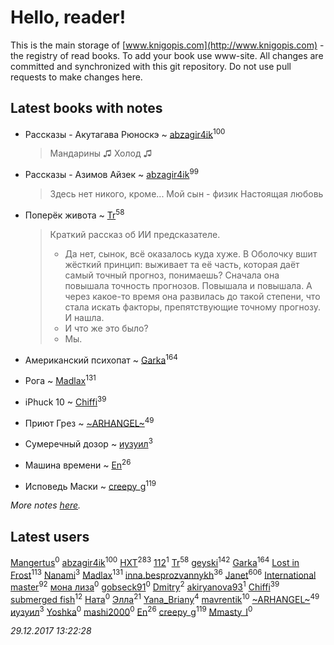 # Hello, reader!
This is the main storage of [www.knigopis.com](http://www.knigopis.com) - the registry of read books.
To add your book use www-site. All changes are committed and synchronized with this git repository.
Do not use pull requests to make changes here.


## Latest books with notes
* Рассказы - Акутагава Рюноскэ ~ [abzagir4ik](users/362/3621623-vkontakte)<sup>100</sup>
    > Мандарины ♫
    > Холод ♫

* Рассказы - Азимов Айзек ~ [abzagir4ik](users/362/3621623-vkontakte)<sup>99</sup>
    > Здесь нет никого, кроме...
    > Мой сын - физик
    > Настоящая любовь

* Поперёк живота ~ [Tr](users/122/12282474-vkontakte)<sup>58</sup>
    > Краткий рассказ об ИИ предсказателе.
    > - Да нет, сынок, всё оказалось куда хуже. В Оболочку вшит жёсткий принцип: выживает та её часть, которая даёт самый точный прогноз, понимаешь? Сначала она повышала точность прогнозов. Повышала и повышала. А через какое-то время она развилась до такой степени, что стала искать факторы, препятствующие точному прогнозу. И нашла.
    > - И что же это было?
    > - Мы.

* Американский психопат ~ [Garka](users/115/115753719718250012620-google)<sup>164</sup>

* Рога ~ [Madlax](users/158/158304782-vkontakte)<sup>131</sup>

* iPhuck 10 ~ [Chiffi](users/105/105831994080785626680-google)<sup>39</sup>

* Приют Грез ~ [~ARHANGEL~](users/642/64251996-vkontakte)<sup>49</sup>

* Сумеречный дозор ~ [иузуил](users/238/238356806-vkontakte)<sup>3</sup>

* Машина времени ~ [En](users/333/333646551-vkontakte)<sup>26</sup>

* Исповедь Маски ~ [creepy_g](users/747/74743045-vkontakte)<sup>119</sup>


_More notes [here](latest_books_with_notes.md)._


## Latest users
[Mangertus](users/156/15649404-vkontakte)<sup>0</sup> 
[abzagir4ik](users/362/3621623-vkontakte)<sup>100</sup> 
[HXT](users/100/100002563462782-facebook)<sup>283</sup> 
[112](users/533/533070810389927-facebook)<sup>1</sup> 
[Tr](users/122/12282474-vkontakte)<sup>58</sup> 
[geyski](users/221/221959664-vkontakte)<sup>142</sup> 
[Garka](users/115/115753719718250012620-google)<sup>164</sup> 
[Lost in Frost](users/103/103293621948650602575-google)<sup>113</sup> 
[Nanami](users/116/116145051192469700314-google)<sup>3</sup> 
[Madlax](users/158/158304782-vkontakte)<sup>131</sup> 
[inna.besprozvannykh](users/733/73323849-yandex)<sup>36</sup> 
[Janet](users/108/108113656204404967440-google)<sup>606</sup> 
[International master](users/741/74140988-vkontakte)<sup>92</sup> 
[мона лиза](users/262/262192691-vkontakte)<sup>0</sup> 
[gobseck91](users/374/374820130-vkontakte)<sup>0</sup> 
[Dmitry](users/116/116036946437273732646-googleplus)<sup>2</sup> 
[akiryanova93](users/349/349904371-vkontakte)<sup>1</sup> 
[Chiffi](users/105/105831994080785626680-google)<sup>39</sup> 
[submerged fish](users/471/471364154-yandex)<sup>12</sup> 
[Ната](users/111/11195379251184170947-mailru)<sup>0</sup> 
[Элла](users/100/1002037069862545-facebook)<sup>21</sup> 
[Yana_Briany](users/873/87353589-vkontakte)<sup>4</sup> 
[mavrentik](users/200/200666735-vkontakte)<sup>10</sup> 
[~ARHANGEL~](users/642/64251996-vkontakte)<sup>49</sup> 
[иузуил](users/238/238356806-vkontakte)<sup>3</sup> 
[Yoshka](users/114/114088849140391089697-google)<sup>0</sup> 
[mashi2000](users/233/233557983-vkontakte)<sup>0</sup> 
[En](users/333/333646551-vkontakte)<sup>26</sup> 
[creepy_g](users/747/74743045-vkontakte)<sup>119</sup> 
[Mmasty_I](users/183/183696279-vkontakte)<sup>0</sup> 


_29.12.2017 13:22:28_
